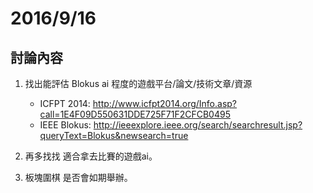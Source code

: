 # 2016/9/16

## 討論內容

1. 找出能評估 Blokus ai 程度的遊戲平台/論文/技術文章/資源
	* ICFPT 2014: http://www.icfpt2014.org/Info.asp?call=1E4F09D550631DDE725F71F2CFCB0495
	* IEEE Blokus: http://ieeexplore.ieee.org/search/searchresult.jsp?queryText=Blokus&newsearch=true

2. 再多找找 適合拿去比賽的遊戲ai。 

3. 板塊圍棋 是否會如期舉辦。
